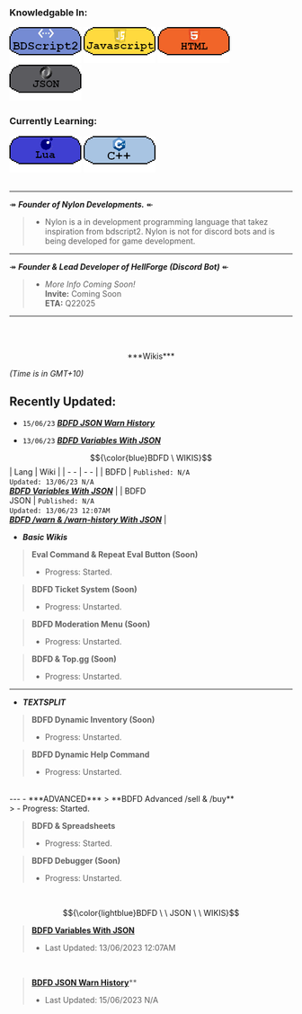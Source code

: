 ### Knowledgable In:
[![image](3453532.png)](https://github.com/Koomball) [![image](533532532.png)](https://github.com/Koomball) [![image](3532323.png)](https://github.com/Koomball) [![image](432432432.png)](https://github.com/Koomball) <br>
### Currently Learning:
[![image](3532154321.png)](https://github.com/Koomball) [![image](23532532.png)](https://github.com/Koomball) <br>
<br>

---
↠ ***Founder of Nylon Developments.*** ↞
> * Nylon is a in development programming language that takez inspiration from bdscript2. Nylon is not for discord bots and is being developed for game development. <br>
---
↠ ***Founder & Lead Developer of HellForge (Discord Bot)*** ↞
> * *More Info Coming Soon!* <br>
>   **Invite:** Coming Soon <br>
>   **ETA:** Q22025 <br>  
---
<br>
<br>

<p align="center">
***Wikis***
</p>

*(Time is in GMT+10)* <br>
## Recently Updated:
- `15/06/23` [***BDFD JSON Warn History***](https://github.com/Koomball/BDFD-JSON-Warn-History-Guide)

- `13/06/23` [***BDFD Variables With JSON***](https://github.com/Koomball/BDFD-Variables-With-Json/tree/main)

$${\color{blue}BDFD \ WIKIS}$$
| Lang           | Wiki                                                                                                                                                             |
| -            - | -                                                                                                                                                              - |
| BDFD           | `Published: N/A` <br> `Updated: 13/06/23 N/A` <br> [***BDFD Variables With JSON***](https://github.com/Koomball/BDFD-Variables-With-Json/tree/main)              |
| BDFD <br> JSON | `Published: N/A` <br> `Updated: 13/06/23 12:07AM` <br> [***BDFD /warn & /warn-history With JSON***](https://github.com/Koomball/BDFD-JSON-Warn-History-Guide)    |
  
- ***Basic Wikis***  
> **Eval Command & Repeat Eval Button (Soon)** <br>
> - Progress: Started. <br>

> **BDFD Ticket System (Soon)** <br>
> - Progress: Unstarted. <br>

> **BDFD Moderation Menu (Soon)** <br>
> - Progress: Unstarted. <br>

> **BDFD & Top.gg (Soon)** <br>
> - Progress: Unstarted. <br> 
---
- ***TEXTSPLIT***
> **BDFD Dynamic Inventory (Soon)** <br>
> - Progress: Unstarted. <br>

> **BDFD Dynamic Help Command** <br>
> - Progress: Unstarted. <br>
<br>
---
- ***ADVANCED***
> **BDFD Advanced /sell & /buy** <br>
> - Progress: Started. <br>

> **BDFD & Spreadsheets** <br>
> - Progress: Started. <br>

> **BDFD Debugger (Soon)** <br>
> - Progress: Unstarted. <br>
<br>

$${\color{lightblue}BDFD \ \ JSON \ \ WIKIS}$$
> [**BDFD Variables With JSON**](https://github.com/Koomball/BDFD-Variables-With-Json/tree/main) <br>
> - Last Updated: 13/06/2023 12:07AM <br>
<br>

> [**BDFD JSON Warn History**](https://github.com/Koomball/BDFD-JSON-Warn-History-Guide)** <br>
> - Last Updated: 15/06/2023 N/A <br>

